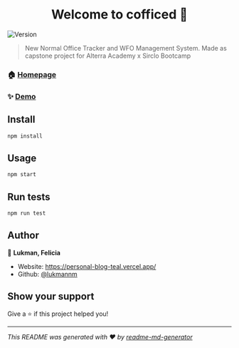 <h1 align="center">Welcome to cofficed 👋</h1>
<p>
  <img alt="Version" src="https://img.shields.io/badge/version-0.9.0-blue.svg?cacheSeconds=2592000" />
</p>

> New Normal Office Tracker and WFO Management System. Made as capstone project for Alterra Academy x Sirclo Bootcamp

### 🏠 [Homepage](https://cofficed.tech)

### ✨ [Demo](https://cofficed.tech)

## Install

```sh
npm install
```

## Usage

```sh
npm start
```

## Run tests

```sh
npm run test
```

## Author

👤 **Lukman, Felicia**

* Website: https://personal-blog-teal.vercel.app/
* Github: [@lukmannm](https://github.com/lukmannm)

## Show your support

Give a ⭐️ if this project helped you!

***
_This README was generated with ❤️ by [readme-md-generator](https://github.com/kefranabg/readme-md-generator)_